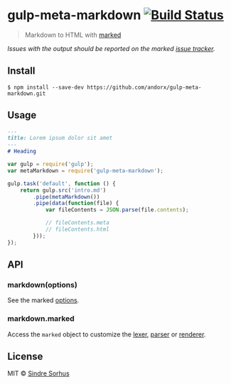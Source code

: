 # gulp-meta-markdown [![Build Status](https://travis-ci.org/andorx/gulp-meta-markdown.svg?branch=master)](https://travis-ci.org/andorx/gulp-meta-markdown)

> Markdown to HTML with [marked](https://github.com/chjj/marked)

*Issues with the output should be reported on the marked [issue tracker](https://github.com/chjj/marked/issues).*


## Install

```
$ npm install --save-dev https://github.com/andorx/gulp-meta-markdown.git
```


## Usage

```intro.md
---
title: Lorem ipsum dolor sit amet
---
# Heading
```

```js
var gulp = require('gulp');
var metaMarkdown = require('gulp-meta-markdown');

gulp.task('default', function () {
	return gulp.src('intro.md')
		.pipe(metaMarkdown())
		.pipe(data(function(file) {
			var fileContents = JSON.parse(file.contents);

			// fileContents.meta
			// fileContents.html
		}));
});
```


## API

### markdown(options)

See the marked [options](https://github.com/chjj/marked#options-1).

### markdown.marked

Access the `marked` object to customize the [lexer](https://github.com/chjj/marked#access-to-lexer-and-parser), [parser](https://github.com/chjj/marked#access-to-lexer-and-parser) or [renderer](https://github.com/chjj/marked#renderer).


## License

MIT © [Sindre Sorhus](http://sindresorhus.com)
